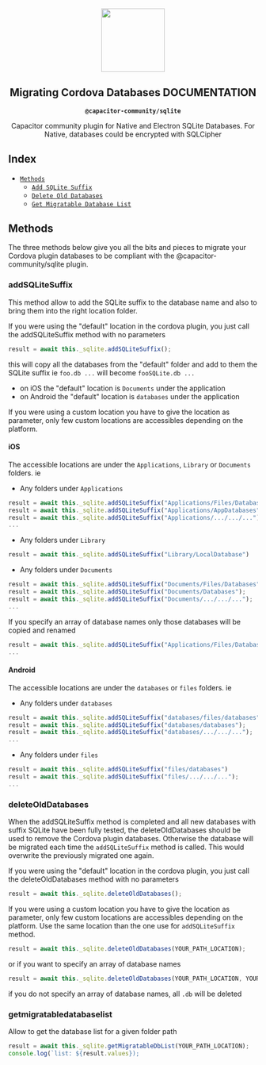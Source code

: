 <p align="center"><br><img src="https://user-images.githubusercontent.com/236501/85893648-1c92e880-b7a8-11ea-926d-95355b8175c7.png" width="128" height="128" /></p>
<h2 align="center">Migrating Cordova Databases DOCUMENTATION</h2>
<p align="center"><strong><code>@capacitor-community/sqlite</code></strong></p>
<p align="center">
  Capacitor community plugin for Native and Electron SQLite Databases. For Native, databases could be encrypted with SQLCipher</p>

## Index

- [`Methods`](#methods)
  - [`Add SQLite Suffix`](#addsqlitesuffix)
  - [`Delete Old Databases`](#deleteolddatabases)
  - [`Get Migratable Database List`](#getmigratabledatabaselist)

## Methods

The three methods below give you all the bits and pieces to migrate your Cordova plugin databases to be compliant with the @capacitor-community/sqlite plugin.

### addSQLiteSuffix

This method allow to add the SQLite suffix to the database name and also to bring them into the right location folder.

If you were using the "default" location in the cordova plugin, you just call the addSQLiteSuffix method with no parameters

```ts
result = await this._sqlite.addSQLiteSuffix();
```

this will copy all the databases from the "default" folder and add to them the SQLite suffix ie `foo.db ...` will become `fooSQLite.db ...`

- on iOS the "default" location is `Documents` under the application
- on Android the "default" location is `databases` under the application

If you were using a custom location you have to give the location as parameter, only few custom locations are accessibles depending on the platform.

#### iOS

The accessible locations are under the `Applications`, `Library` or `Documents` folders. ie

- Any folders under `Applications`

```ts
result = await this._sqlite.addSQLiteSuffix("Applications/Files/Databases")
result = await this._sqlite.addSQLiteSuffix("Applications/AppDatabases");
result = await this._sqlite.addSQLiteSuffix("Applications/.../.../...");
...
```
- Any folders under `Library`

```ts
result = await this._sqlite.addSQLiteSuffix("Library/LocalDatabase")
```

- Any folders under `Documents`

```ts
result = await this._sqlite.addSQLiteSuffix("Documents/Files/Databases")
result = await this._sqlite.addSQLiteSuffix("Documents/Databases");
result = await this._sqlite.addSQLiteSuffix("Documents/.../.../...");
...
```

If you specify an array of database names only those databases will be copied and renamed

```ts
result = await this._sqlite.addSQLiteSuffix("Applications/Files/Databases", ["test1.db", "test2.db", ... ]);
...
```
#### Android

The accessible locations are under the `databases` or `files` folders. ie

- Any folders under `databases`

```ts
result = await this._sqlite.addSQLiteSuffix("databases/files/databases")
result = await this._sqlite.addSQLiteSuffix("databases/databases");
result = await this._sqlite.addSQLiteSuffix("databases/.../.../...");
...
```

- Any folders under `files`

```ts
result = await this._sqlite.addSQLiteSuffix("files/databases")
result = await this._sqlite.addSQLiteSuffix("files/.../.../...");
...
```

### deleteOldDatabases

When the addSQLiteSuffix method is completed and all new databases with suffix SQLite have been fully tested, the deleteOldDatabases should be used to remove the Cordova plugin databases. Otherwise the database will be migrated each time the `addSQLiteSuffix` method is called. This would overwrite the previously migrated one again.

If you were using the "default" location in the cordova plugin, you just call the deleteOldDatabases method with no parameters

```ts
result = await this._sqlite.deleteOldDatabases();
```

If you were using a custom location you have to give the location as parameter, only few custom locations are accessibles depending on the platform. Use the same location than the one use for `addSQLiteSuffix` method.

```ts
result = await this._sqlite.deleteOldDatabases(YOUR_PATH_LOCATION);
```
or if you want to specify an array of database names
```ts
result = await this._sqlite.deleteOldDatabases(YOUR_PATH_LOCATION, YOUR_DB_NAME_LIST);
```
if you do not specify an array of database names, all `.db` will be deleted

### getmigratabledatabaselist

Allow to get the database list for a given folder path

```ts
result = await this._sqlite.getMigratableDbList(YOUR_PATH_LOCATION);
console.log(`list: ${result.values});
```
